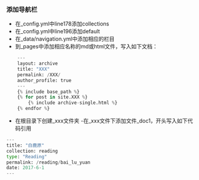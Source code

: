 ### 添加导航栏
-	在_config.yml中line178添加collections
-	在_config.yml中line196添加default
-	在_data/navigation.yml中添加相应的栏目
-	到_pages中添加相应名称的md或html文件，写入如下文档：
``` python
	--- 
	layout: archive 
	title: "XXX" 
	permalink: /XXX/ 
	author_profile: true 
	--- 
	{% include base_path %} 
	{% for post in site.XXX %} 
	    {% include archive-single.html %} 
	{% endfor %}

```
-	在根目录下创建_xxx文件夹
	-在_xxx文件下添加文件_doc1，开头写入如下代码引用
``` python
---
title: "白鹿原"
collection: reading
type: "Reading"
permalink: /reading/bai_lu_yuan
date: 2017-6-1
---
```